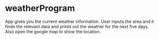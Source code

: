 # weatherProgram
App gives you the current weather information. User inputs the area and it finds the relevant data and prints out the weather for the next five days. Also open the google map to show the location.
